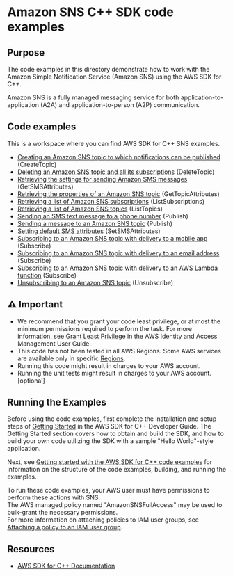 # Amazon SNS C++ SDK code examples

## Purpose
The code examples in this directory demonstrate how to work with the Amazon Simple Notification Service 
(Amazon SNS) using the AWS SDK for C++.

Amazon SNS is a fully managed messaging service for both application-to-application (A2A) and application-to-person (A2P) communication. 

## Code examples
This is a workspace where you can find AWS SDK for C++ SNS examples.

- [Creating an Amazon SNS topic to which notifications can be published](./create_topic.cpp) (CreateTopic)
- [Deleting an Amazon SNS topic and all its subscriptions](./delete_topic.cpp) (DeleteTopic)
- [Retrieving the settings for sending Amazon SMS messages](./get_sms_type.cpp) (GetSMSAttributes)
- [Retrieving the properties of an Amazon SNS topic](./get_topic_attributes.cpp) (GetTopicAttributes)
- [Retrieving a list of Amazon SNS subscriptions](./list_subscriptions.cpp) (ListSubscriptions)
- [Retrieving a list of Amazon SNS topics](./list_topics.cpp) (ListTopics)
- [Sending an SMS text message to a phone number](./publish_sms.cpp) (Publish)
- [Sending a message to an Amazon SNS topic](./publish_to_topic.cpp) (Publish)
- [Setting default SMS attributes](./set_sms_type.cpp) (SetSMSAttributes)
- [Subscribing to an Amazon SNS topic with delivery to a mobile app](./subscribe_app.cpp) (Subscribe)
- [Subscribing to an Amazon SNS topic with delivery to an email address](./subscribe_email.cpp) (Subscribe)
- [Subscribing to an Amazon SNS topic with delivery to an AWS Lambda function](./subscribe_lambda.cpp) (Subscribe)
- [Unsubscribing to an Amazon SNS topic](./unsubscribe.cpp) (Unsubscribe)

## ⚠ Important
- We recommend that you grant your code least privilege, or at most the minimum permissions required to perform the task. For more information, see [Grant Least Privilege](https://docs.aws.amazon.com/IAM/latest/UserGuide/best-practices.html#grant-least-privilege) in the AWS Identity and Access Management User Guide.
- This code has not been tested in all AWS Regions. Some AWS services are available only in specific [Regions](https://aws.amazon.com/about-aws/global-infrastructure/regional-product-services).
- Running this code might result in charges to your AWS account. 
- Running the unit tests might result in charges to your AWS account. [optional]

## Running the Examples
Before using the code examples, first complete the installation and setup steps of [Getting Started](https://docs.aws.amazon.com/sdk-for-cpp/v1/developer-guide/getting-started.html) in the AWS SDK for C++ Developer Guide.
The Getting Started section covers how to obtain and build the SDK, and how to build your own code utilizing the SDK with a sample "Hello World"-style application. 

Next, see [Getting started with the AWS SDK for C++ code examples](https://docs.aws.amazon.com/sdk-for-cpp/v1/developer-guide/getting-started-code-examples.html) for information on the structure of the code examples, building, and running the examples.

To run these code examples, your AWS user must have permissions to perform these actions with SNS.  
The AWS managed policy named "AmazonSNSFullAccess" may be used to bulk-grant the necessary permissions.  
For more information on attaching policies to IAM user groups, 
see [Attaching a policy to an IAM user group](https://docs.aws.amazon.com/IAM/latest/UserGuide/id_groups_manage_attach-policy.html).

## Resources
- [AWS SDK for C++ Documentation](https://docs.aws.amazon.com/sdk-for-cpp/index.html) 

